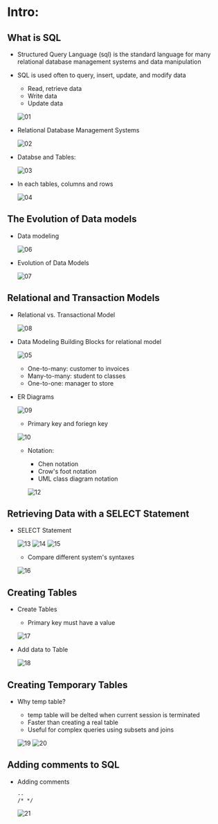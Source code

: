 # Intro:

## What is SQL
- Structured Query Language (sql) is the standard language for many relational database management systems and data manipulation

- SQL is used often to query, insert, update, and modify data
    - Read, retrieve data
    - Write data 
    - Update data
    
    ![01](https://raw.githubusercontent.com/suereey/Coursera_SQL_LeiLearning/main/screenshot/01_SQL.png)
- Relational Database Management Systems
    
    ![02](https://raw.githubusercontent.com/suereey/Coursera_SQL_LeiLearning/main/screenshot/02_.png)

- Databse and Tables:
    
    ![03](https://raw.githubusercontent.com/suereey/Coursera_SQL_LeiLearning/main/screenshot/03_DatabaseTables.png)

- In each tables, columns and rows
    
    ![04](https://raw.githubusercontent.com/suereey/Coursera_SQL_LeiLearning/main/screenshot/04_Intable.png)

## The Evolution of Data models
- Data modeling
    
    ![06](https://raw.githubusercontent.com/suereey/Coursera_SQL_LeiLearning/main/screenshot/06_DataModeling.png)

- Evolution of Data Models
    
    ![07](https://raw.githubusercontent.com/suereey/Coursera_SQL_LeiLearning/main/screenshot/07_EvolutionofDatamodel.png)

## Relational and Transaction Models
- Relational vs. Transactional Model
    
    ![08](https://raw.githubusercontent.com/suereey/Coursera_SQL_LeiLearning/main/screenshot/08_RelationalTransactional.png)

- Data Modeling Building Blocks for relational model
    
    ![05](https://raw.githubusercontent.com/suereey/Coursera_SQL_LeiLearning/main/screenshot/05_DatamodelingBuildingBlocks.png)

    - One-to-many: customer to invoices
    - Many-to-many: student to classes
    - One-to-one: manager to store

- ER Diagrams
   
    ![09](https://raw.githubusercontent.com/suereey/Coursera_SQL_LeiLearning/main/screenshot/09_ER.png)
    - Primary key and foriegn key
    
    ![10](https://raw.githubusercontent.com/suereey/Coursera_SQL_LeiLearning/main/screenshot/10_KEYS.png)

    - Notation:
        - Chen notation
        - Crow's foot notation
        - UML class diagram notation

        ![12](https://raw.githubusercontent.com/suereey/Coursera_SQL_LeiLearning/main/screenshot/12_notation.png)

## Retrieving Data with a SELECT Statement
- SELECT Statement

    ![13](https://raw.githubusercontent.com/suereey/Coursera_SQL_LeiLearning/main/screenshot/13_Select.png)
    ![14](https://raw.githubusercontent.com/suereey/Coursera_SQL_LeiLearning/main/screenshot/14_Select.png)
    ![15](https://raw.githubusercontent.com/suereey/Coursera_SQL_LeiLearning/main/screenshot/15_Select.png)

    - Compare different system's syntaxes

    ![16](https://raw.githubusercontent.com/suereey/Coursera_SQL_LeiLearning/main/screenshot/16_compare.png)

## Creating Tables
- Create Tables
    - Primary key must have a value

    ![17](https://raw.githubusercontent.com/suereey/Coursera_SQL_LeiLearning/main/screenshot/17_createTable.png)

- Add data to Table

    ![18](https://raw.githubusercontent.com/suereey/Coursera_SQL_LeiLearning/main/screenshot/18_addData.png)

## Creating Temporary Tables
- Why temp table?
    - temp table will be delted when current session is terminated
    - Faster than creating a real table
    - Useful for complex queries using subsets and joins

    ![19](https://raw.githubusercontent.com/suereey/Coursera_SQL_LeiLearning/main/screenshot/19_temptable.png)
    ![20](https://raw.githubusercontent.com/suereey/Coursera_SQL_LeiLearning/main/screenshot/20_temptable.png)

## Adding comments to SQL
- Adding comments
    ```
    --
    /* */
    ```

    ![21]()